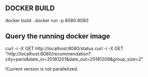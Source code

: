 

## DOCKER BUILD

docker build .
docker run -p 8080:8080 <image>

## Query the running docker image

curl -i -X GET http://localhost:8080/status
curl -i -X GET "http://localhost:8080/recommendation?city=paris&date_in=20181201&date_out=20181208&group_size=2"

!Current version is not parallelized.

